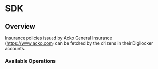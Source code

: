 # SDK

## Overview

Insurance policies issued by Acko General Insurance (https://www.acko.com) can be fetched by the citizens in their Digilocker accounts.

### Available Operations

